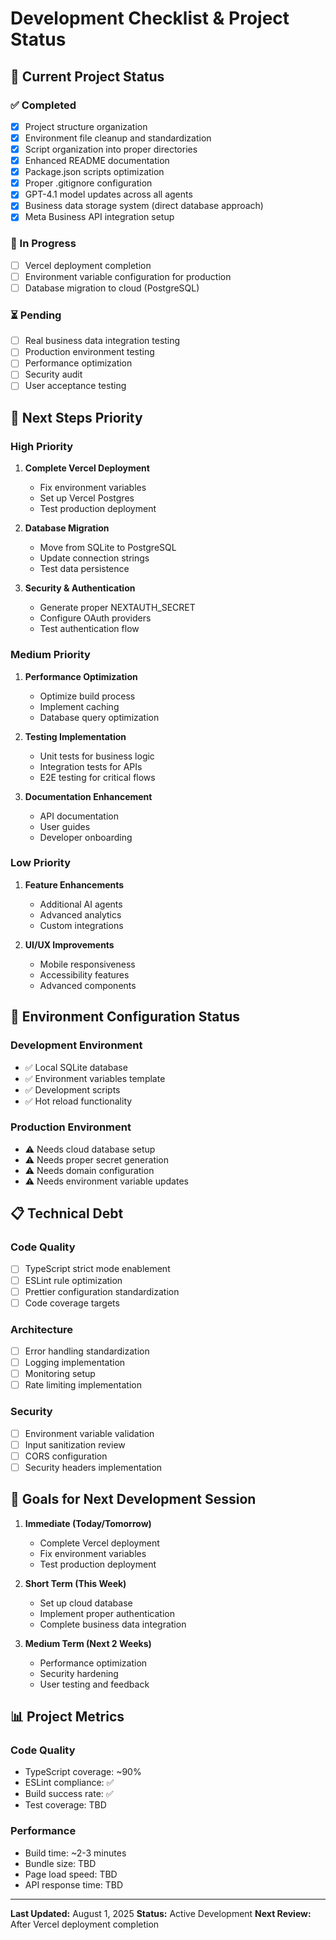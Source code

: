 # Development Checklist & Project Status

## 🎯 Current Project Status

### ✅ Completed
- [x] Project structure organization
- [x] Environment file cleanup and standardization
- [x] Script organization into proper directories
- [x] Enhanced README documentation
- [x] Package.json scripts optimization
- [x] Proper .gitignore configuration
- [x] GPT-4.1 model updates across all agents
- [x] Business data storage system (direct database approach)
- [x] Meta Business API integration setup

### 🔄 In Progress
- [ ] Vercel deployment completion
- [ ] Environment variable configuration for production
- [ ] Database migration to cloud (PostgreSQL)

### ⏳ Pending
- [ ] Real business data integration testing
- [ ] Production environment testing
- [ ] Performance optimization
- [ ] Security audit
- [ ] User acceptance testing

## 🚀 Next Steps Priority

### High Priority
1. **Complete Vercel Deployment**
   - Fix environment variables
   - Set up Vercel Postgres
   - Test production deployment

2. **Database Migration**
   - Move from SQLite to PostgreSQL
   - Update connection strings
   - Test data persistence

3. **Security & Authentication**
   - Generate proper NEXTAUTH_SECRET
   - Configure OAuth providers
   - Test authentication flow

### Medium Priority
1. **Performance Optimization**
   - Optimize build process
   - Implement caching
   - Database query optimization

2. **Testing Implementation**
   - Unit tests for business logic
   - Integration tests for APIs
   - E2E testing for critical flows

3. **Documentation Enhancement**
   - API documentation
   - User guides
   - Developer onboarding

### Low Priority
1. **Feature Enhancements**
   - Additional AI agents
   - Advanced analytics
   - Custom integrations

2. **UI/UX Improvements**
   - Mobile responsiveness
   - Accessibility features
   - Advanced components

## 🔧 Environment Configuration Status

### Development Environment
- ✅ Local SQLite database
- ✅ Environment variables template
- ✅ Development scripts
- ✅ Hot reload functionality

### Production Environment
- ⚠️ Needs cloud database setup
- ⚠️ Needs proper secret generation
- ⚠️ Needs domain configuration
- ⚠️ Needs environment variable updates

## 📋 Technical Debt

### Code Quality
- [ ] TypeScript strict mode enablement
- [ ] ESLint rule optimization
- [ ] Prettier configuration standardization
- [ ] Code coverage targets

### Architecture
- [ ] Error handling standardization
- [ ] Logging implementation
- [ ] Monitoring setup
- [ ] Rate limiting implementation

### Security
- [ ] Environment variable validation
- [ ] Input sanitization review
- [ ] CORS configuration
- [ ] Security headers implementation

## 🎯 Goals for Next Development Session

1. **Immediate (Today/Tomorrow)**
   - Complete Vercel deployment
   - Fix environment variables
   - Test production deployment

2. **Short Term (This Week)**
   - Set up cloud database
   - Implement proper authentication
   - Complete business data integration

3. **Medium Term (Next 2 Weeks)**
   - Performance optimization
   - Security hardening
   - User testing and feedback

## 📊 Project Metrics

### Code Quality
- TypeScript coverage: ~90%
- ESLint compliance: ✅
- Build success rate: ✅
- Test coverage: TBD

### Performance
- Build time: ~2-3 minutes
- Bundle size: TBD
- Page load speed: TBD
- API response time: TBD

---

**Last Updated:** August 1, 2025
**Status:** Active Development
**Next Review:** After Vercel deployment completion
